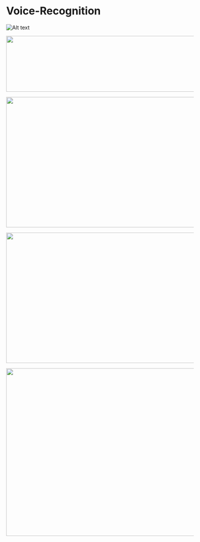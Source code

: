 # Voice-Recognition


![Alt text](voice2.png?raw=true "Title")

<p align="center">
<img src="https://user-images.githubusercontent.com/104764600/192166906-7e927cc8-2565-454e-8ea9-de7d8b0bec5f.png" width="550" height="150">
</p>


<p align="center">
<img src="https://user-images.githubusercontent.com/104764600/192167224-593d079e-52f8-46c5-a864-a57df2a56924.JPG" width="550" height="350">
</p>


<p align="center">
<img src="https://user-images.githubusercontent.com/104764600/192167120-bc335077-3857-4d31-9b72-95982f9cf9a0.png" width="550" height="350">
</p>

<p align="center">
<img src="https://user-images.githubusercontent.com/104764600/192167246-9f403898-8f04-4c8c-a84c-648205fa2f0c.jpg" width="550" height="450">
</p>
